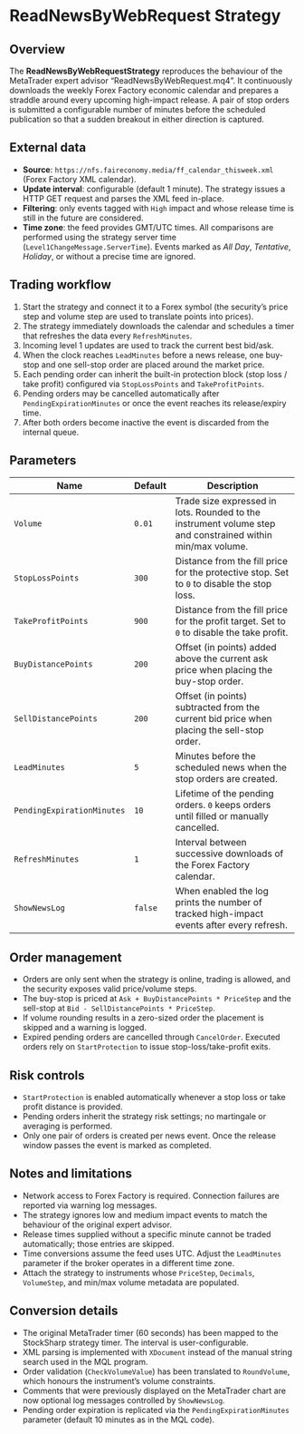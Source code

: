 # ReadNewsByWebRequest Strategy

## Overview
The **ReadNewsByWebRequestStrategy** reproduces the behaviour of the MetaTrader expert advisor “ReadNewsByWebRequest.mq4”.
It continuously downloads the weekly Forex Factory economic calendar and prepares a straddle around every upcoming
high-impact release. A pair of stop orders is submitted a configurable number of minutes before the scheduled publication
so that a sudden breakout in either direction is captured.

## External data
* **Source**: `https://nfs.faireconomy.media/ff_calendar_thisweek.xml` (Forex Factory XML calendar).
* **Update interval**: configurable (default 1 minute). The strategy issues a HTTP GET request and parses the XML feed in-place.
* **Filtering**: only events tagged with `High` impact and whose release time is still in the future are considered.
* **Time zone**: the feed provides GMT/UTC times. All comparisons are performed using the strategy server time
  (`Level1ChangeMessage.ServerTime`). Events marked as *All Day*, *Tentative*, *Holiday*, or without a precise time are ignored.

## Trading workflow
1. Start the strategy and connect it to a Forex symbol (the security’s price step and volume step are used to translate points into prices).
2. The strategy immediately downloads the calendar and schedules a timer that refreshes the data every `RefreshMinutes`.
3. Incoming level 1 updates are used to track the current best bid/ask.
4. When the clock reaches `LeadMinutes` before a news release, one buy-stop and one sell-stop order are placed around the market price.
5. Each pending order can inherit the built-in protection block (stop loss / take profit) configured via `StopLossPoints` and `TakeProfitPoints`.
6. Pending orders may be cancelled automatically after `PendingExpirationMinutes` or once the event reaches its release/expiry time.
7. After both orders become inactive the event is discarded from the internal queue.

## Parameters
| Name | Default | Description |
| --- | --- | --- |
| `Volume` | `0.01` | Trade size expressed in lots. Rounded to the instrument volume step and constrained within min/max volume. |
| `StopLossPoints` | `300` | Distance from the fill price for the protective stop. Set to `0` to disable the stop loss. |
| `TakeProfitPoints` | `900` | Distance from the fill price for the profit target. Set to `0` to disable the take profit. |
| `BuyDistancePoints` | `200` | Offset (in points) added above the current ask price when placing the buy-stop order. |
| `SellDistancePoints` | `200` | Offset (in points) subtracted from the current bid price when placing the sell-stop order. |
| `LeadMinutes` | `5` | Minutes before the scheduled news when the stop orders are created. |
| `PendingExpirationMinutes` | `10` | Lifetime of the pending orders. `0` keeps orders until filled or manually cancelled. |
| `RefreshMinutes` | `1` | Interval between successive downloads of the Forex Factory calendar. |
| `ShowNewsLog` | `false` | When enabled the log prints the number of tracked high-impact events after every refresh. |

## Order management
* Orders are only sent when the strategy is online, trading is allowed, and the security exposes valid price/volume steps.
* The buy-stop is priced at `Ask + BuyDistancePoints * PriceStep` and the sell-stop at `Bid - SellDistancePoints * PriceStep`.
* If volume rounding results in a zero-sized order the placement is skipped and a warning is logged.
* Expired pending orders are cancelled through `CancelOrder`. Executed orders rely on `StartProtection` to issue stop-loss/take-profit exits.

## Risk controls
* `StartProtection` is enabled automatically whenever a stop loss or take profit distance is provided.
* Pending orders inherit the strategy risk settings; no martingale or averaging is performed.
* Only one pair of orders is created per news event. Once the release window passes the event is marked as completed.

## Notes and limitations
* Network access to Forex Factory is required. Connection failures are reported via warning log messages.
* The strategy ignores low and medium impact events to match the behaviour of the original expert advisor.
* Release times supplied without a specific minute cannot be traded automatically; those entries are skipped.
* Time conversions assume the feed uses UTC. Adjust the `LeadMinutes` parameter if the broker operates in a different time zone.
* Attach the strategy to instruments whose `PriceStep`, `Decimals`, `VolumeStep`, and min/max volume metadata are populated.

## Conversion details
* The original MetaTrader timer (60 seconds) has been mapped to the StockSharp strategy timer. The interval is user-configurable.
* XML parsing is implemented with `XDocument` instead of the manual string search used in the MQL program.
* Order validation (`CheckVolumeValue`) has been translated to `RoundVolume`, which honours the instrument’s volume constraints.
* Comments that were previously displayed on the MetaTrader chart are now optional log messages controlled by `ShowNewsLog`.
* Pending order expiration is replicated via the `PendingExpirationMinutes` parameter (default 10 minutes as in the MQL code).
